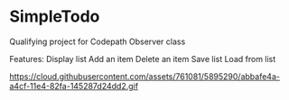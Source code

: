 # SimpleTodo
Qualifying project for Codepath Observer class

Features:
Display list
Add an item
Delete an item
Save list
Load from list

https://cloud.githubusercontent.com/assets/761081/5895290/abbafe4a-a4cf-11e4-82fa-145287d24dd2.gif
